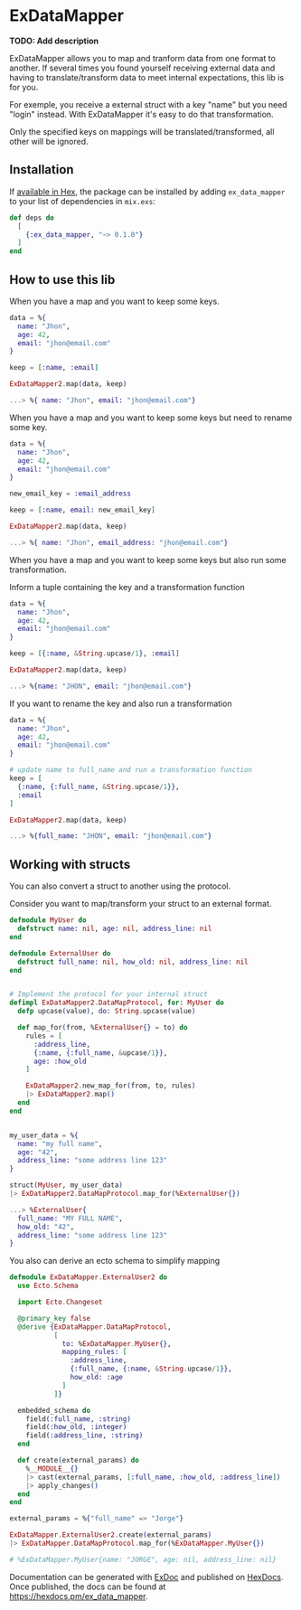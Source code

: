# ExDataMapper

**TODO: Add description**

ExDataMapper allows you to map and tranform data from one format to another. If several times you found yourself
receiving external data and having to translate/transform data to meet internal expectations, this lib is for you.

For exemple, you receive a external struct with a key "name" but you need "login" instead. With ExDataMapper it's
easy to do that transformation.

Only the specified keys on mappings will be translated/transformed, all other will be ignored.

## Installation

If [available in Hex](https://hex.pm/docs/publish), the package can be installed
by adding `ex_data_mapper` to your list of dependencies in `mix.exs`:

```elixir
def deps do
  [
    {:ex_data_mapper, "~> 0.1.0"}
  ]
end

```
## How to use this lib

When you have a map and you want to keep some keys.

```elixir
data = %{
  name: "Jhon",
  age: 42,
  email: "jhon@email.com"
}

keep = [:name, :email]

ExDataMapper2.map(data, keep)

...> %{ name: "Jhon", email: "jhon@email.com"}

```

When you have a map and you want to keep some keys but need to rename some key.

```elixir
data = %{
  name: "Jhon",
  age: 42,
  email: "jhon@email.com"
}

new_email_key = :email_address

keep = [:name, email: new_email_key]

ExDataMapper2.map(data, keep)

...> %{ name: "Jhon", email_address: "jhon@email.com"}

```

When you have a map and you want to keep some keys but also run some transformation.

Inform a tuple containing the key and a transformation function

```elixir
data = %{
  name: "Jhon",
  age: 42,
  email: "jhon@email.com"
}

keep = [{:name, &String.upcase/1}, :email]

ExDataMapper2.map(data, keep)

...> %{name: "JHON", email: "jhon@email.com"}
```

If you want to rename the key and also run a transformation
```elixir
data = %{
  name: "Jhon",
  age: 42,
  email: "jhon@email.com"
}

# update name to full_name and run a transformation function
keep = [
  {:name, {:full_name, &String.upcase/1}}, 
  :email
]

ExDataMapper2.map(data, keep)

...> %{full_name: "JHON", email: "jhon@email.com"}
```

## Working with structs

You can also convert a struct to another using the protocol.

Consider you want to map/transform your struct to an external format.

```elixir
defmodule MyUser do
  defstruct name: nil, age: nil, address_line: nil
end

defmodule ExternalUser do
  defstruct full_name: nil, how_old: nil, address_line: nil
end


# Implement the protocol for your internal struct
defimpl ExDataMapper2.DataMapProtocol, for: MyUser do
  defp upcase(value), do: String.upcase(value)

  def map_for(from, %ExternalUser{} = to) do
    rules = [
      :address_line,
      {:name, {:full_name, &upcase/1}},
      age: :how_old
    ]

    ExDataMapper2.new_map_for(from, to, rules)
    |> ExDataMapper2.map()
  end
end


my_user_data = %{
  name: "my full name",
  age: "42",
  address_line: "some address line 123"
}

struct(MyUser, my_user_data)
|> ExDataMapper2.DataMapProtocol.map_for(%ExternalUser{})

...> %ExternalUser{
  full_name: "MY FULL NAME",
  how_old: "42",
  address_line: "some address line 123"
}
```

You also can derive an ecto schema to simplify mapping

```elixir
defmodule ExDataMapper.ExternalUser2 do
  use Ecto.Schema

  import Ecto.Changeset

  @primary_key false
  @derive {ExDataMapper.DataMapProtocol,
           [
             to: %ExDataMapper.MyUser{},
             mapping_rules: [
               :address_line,
               {:full_name, {:name, &String.upcase/1}},
               how_old: :age
             ]
           ]}

  embedded_schema do
    field(:full_name, :string)
    field(:how_old, :integer)
    field(:address_line, :string)
  end

  def create(external_params) do
    %__MODULE__{}
    |> cast(external_params, [:full_name, :how_old, :address_line])
    |> apply_changes()
  end
end
```

```elixir
external_params = %{"full_name" => "Jorge"}

ExDataMapper.ExternalUser2.create(external_params)
|> ExDataMapper.DataMapProtocol.map_for(%ExDataMapper.MyUser{})

# %ExDataMapper.MyUser{name: "JORGE", age: nil, address_line: nil}
```


Documentation can be generated with [ExDoc](https://github.com/elixir-lang/ex_doc)
and published on [HexDocs](https://hexdocs.pm). Once published, the docs can
be found at <https://hexdocs.pm/ex_data_mapper>.

